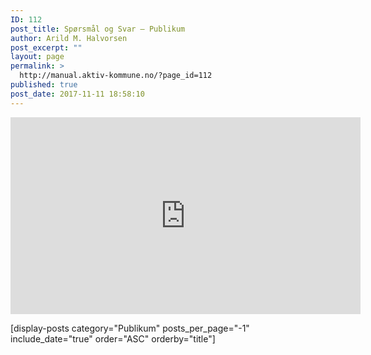 ```yaml
---
ID: 112
post_title: Spørsmål og Svar – Publikum
author: Arild M. Halvorsen
post_excerpt: ""
layout: page
permalink: >
  http://manual.aktiv-kommune.no/?page_id=112
published: true
post_date: 2017-11-11 18:58:10
---
```

<iframe width="560" height="315" src="https://www.youtube.com/embed/acwEWDZV-y4" frameborder="0" allowfullscreen></iframe>

[display-posts category="Publikum" posts_per_page="-1" include_date="true" order="ASC" orderby="title"]